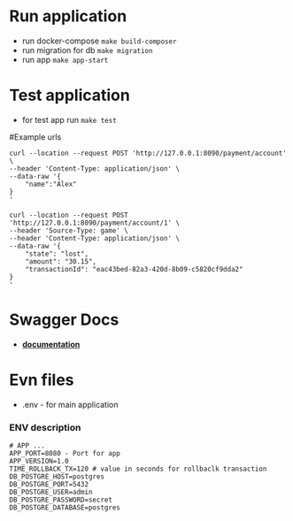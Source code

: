 # Run application
* run docker-compose `make build-composer`
* run migration for db `make migration`
* run app `make app-start`
# Test application
* for test app run `make test`


#Example urls
```shell script
curl --location --request POST 'http://127.0.0.1:8090/payment/account' \
--header 'Content-Type: application/json' \
--data-raw '{
    "name":"Alex"
}
'
```

```shell script
curl --location --request POST 'http://127.0.0.1:8090/payment/account/1' \
--header 'Source-Type: game' \
--header 'Content-Type: application/json' \
--data-raw '{
    "state": "lost", 
    "amount": "30.15", 
    "transactionId": "eac43bed-82a3-420d-8b09-c5820cf9dda2"
}
'
```
# Swagger Docs
- **[documentation](http://127.0.0.1:8090/documentation)**

# Evn files
* .env - for main application

### ENV description
```
# APP ...
APP_PORT=8080 - Port for app
APP_VERSION=1.0
TIME_ROLLBACK_TX=120 # value in seconds for rollbaclk transaction 
DB_POSTGRE_HOST=postgres
DB_POSTGRE_PORT=5432
DB_POSTGRE_USER=admin
DB_POSTGRE_PASSWORD=secret
DB_POSTGRE_DATABASE=postgres
``` 

